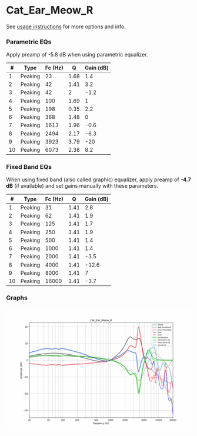 # Cat_Ear_Meow_R
See [usage instructions](https://github.com/jaakkopasanen/AutoEq#usage) for more options and info.

### Parametric EQs
Apply preamp of -5.8 dB when using parametric equalizer.

|   # | Type    |   Fc (Hz) |    Q |   Gain (dB) |
|-----|---------|-----------|------|-------------|
|   1 | Peaking |        23 | 1.68 |         1.4 |
|   2 | Peaking |        42 | 1.41 |         3.2 |
|   3 | Peaking |        42 | 2    |        -1.2 |
|   4 | Peaking |       100 | 1.69 |         1   |
|   5 | Peaking |       198 | 0.35 |         2.2 |
|   6 | Peaking |       368 | 1.48 |         0   |
|   7 | Peaking |      1613 | 1.96 |        -0.6 |
|   8 | Peaking |      2494 | 2.17 |        -6.3 |
|   9 | Peaking |      3923 | 3.79 |       -20   |
|  10 | Peaking |      6073 | 2.38 |         8.2 |

### Fixed Band EQs
When using fixed band (also called graphic) equalizer, apply preamp of **-4.7 dB** (if available) and set gains manually with these parameters.

|   # | Type    |   Fc (Hz) |    Q |   Gain (dB) |
|-----|---------|-----------|------|-------------|
|   1 | Peaking |        31 | 1.41 |         2.8 |
|   2 | Peaking |        62 | 1.41 |         1.9 |
|   3 | Peaking |       125 | 1.41 |         1.7 |
|   4 | Peaking |       250 | 1.41 |         1.9 |
|   5 | Peaking |       500 | 1.41 |         1.4 |
|   6 | Peaking |      1000 | 1.41 |         1.4 |
|   7 | Peaking |      2000 | 1.41 |        -3.5 |
|   8 | Peaking |      4000 | 1.41 |       -12.6 |
|   9 | Peaking |      8000 | 1.41 |         7   |
|  10 | Peaking |     16000 | 1.41 |        -3.7 |

### Graphs
![](./Cat_Ear_Meow_R.png)
